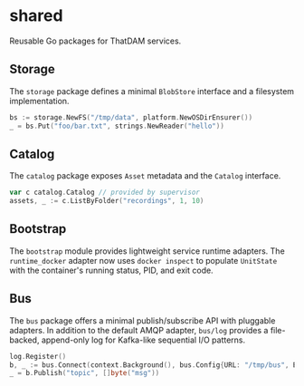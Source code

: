 # shared

Reusable Go packages for ThatDAM services.

## Storage

The `storage` package defines a minimal `BlobStore` interface and a filesystem
implementation.

```go
bs := storage.NewFS("/tmp/data", platform.NewOSDirEnsurer())
_ = bs.Put("foo/bar.txt", strings.NewReader("hello"))
```

## Catalog

The `catalog` package exposes `Asset` metadata and the `Catalog` interface.

```go
var c catalog.Catalog // provided by supervisor
assets, _ := c.ListByFolder("recordings", 1, 10)
```

## Bootstrap

The `bootstrap` module provides lightweight service runtime adapters. The
`runtime_docker` adapter now uses `docker inspect` to populate `UnitState` with
the container's running status, PID, and exit code.

## Bus

The `bus` package offers a minimal publish/subscribe API with pluggable
adapters. In addition to the default AMQP adapter, `bus/log` provides a
file-backed, append-only log for Kafka-like sequential I/O patterns.

```go
log.Register()
b, _ := bus.Connect(context.Background(), bus.Config{URL: "/tmp/bus", Exchange: "events"})
_ = b.Publish("topic", []byte("msg"))
```